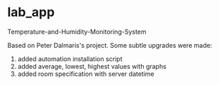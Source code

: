 # lab_app

Temperature-and-Humidity-Monitoring-System 

Based on Peter Dalmaris's project. Some subtle upgrades were made:

1) added automation installation script 
2) added average, lowest, highest values with graphs 
3) added room specification with server datetime
